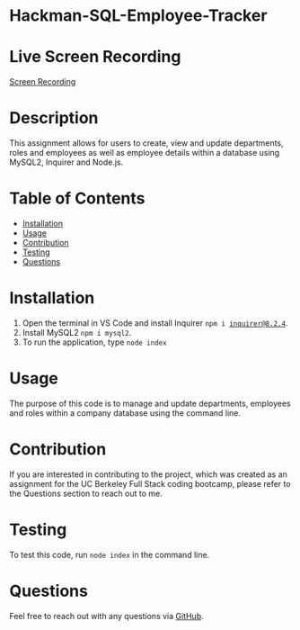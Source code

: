 # Hackman-SQL-Employee-Tracker

# Live Screen Recording
[Screen Recording]()

# Description
This assignment allows for users to create, view and update departments, roles and employees as well as employee details within a database using MySQL2, Inquirer and Node.js. 


# Table of Contents
- [Installation](#installation)
- [Usage](#usage)
- [Contribution](#contribution)
- [Testing](#testing)
- [Questions](#questions)


# Installation
1. Open the terminal in VS Code and install Inquirer <code>npm  i inquirer@8.2.4</code>. 
2. Install MySQL2 <code>npm  i mysql2</code>. 
3. To run the application, type <code>node index</code> 

# Usage
The purpose of this code is to manage and update departments, employees and roles within a company database using the command line. 

# Contribution
If you are interested in contributing to the project, which was created as an assignment for the UC Berkeley Full Stack coding bootcamp, please refer to the Questions section to reach out to me. 

# Testing
To test this code, run <code>node index</code> in the command line.

# Questions
Feel free to reach out with any questions via [GitHub](https://github.com/AdjoaHackman). 